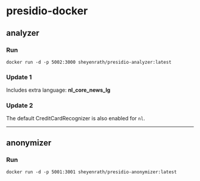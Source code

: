 # presidio-docker

## analyzer

### Run
```
docker run -d -p 5002:3000 sheyenrath/presidio-analyzer:latest
```

### Update 1
Includes extra language: **nl_core_news_lg**

### Update 2
The default CreditCardRecognizer is also enabled for `nl`.

---

## anonymizer
### Run
```
docker run -d -p 5001:3001 sheyenrath/presidio-anonymizer:latest
```
